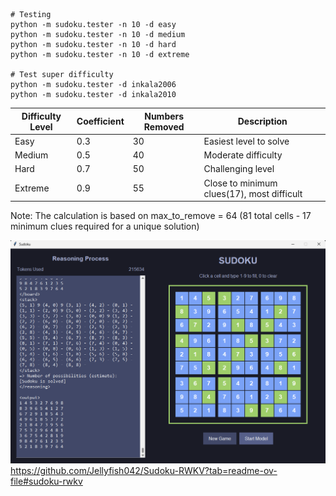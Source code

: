 ```{bash}
# Testing
python -m sudoku.tester -n 10 -d easy
python -m sudoku.tester -n 10 -d medium
python -m sudoku.tester -n 10 -d hard
python -m sudoku.tester -n 10 -d extreme

# Test super difficulty
python -m sudoku.tester -d inkala2006
python -m sudoku.tester -d inkala2010
```

| Difficulty Level | Coefficient | Numbers Removed | Description                                |
| ---------------- | ----------- | --------------- | ------------------------------------------ |
| Easy             | 0.3         | 30              | Easiest level to solve                     |
| Medium           | 0.5         | 40              | Moderate difficulty                        |
| Hard             | 0.7         | 50              | Challenging level                          |
| Extreme          | 0.9         | 55              | Close to minimum clues(17), most difficult |

Note: The calculation is based on max_to_remove = 64 (81 total cells - 17 minimum clues required for a unique solution)

![alt text](image-1.png)
https://github.com/Jellyfish042/Sudoku-RWKV?tab=readme-ov-file#sudoku-rwkv
